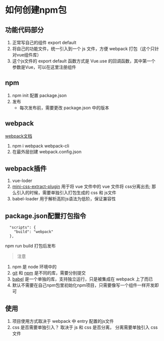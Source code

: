 # 如何创建npm包
## 功能代码部分
1. 正常写自己的组件 export default
2. 将自己的功能文件，统一引入到一个 js 文件，方便 webpack 打包（这个只针对vue组件库）
3. 这个js文件的 export default 函数方式是 Vue.use 的回调函数，其中第一个参数是Vue，可以在这里注册组件

## npm
1. npm init 配置 package.json
2. 发布
    - 每次发布前，需要更改 package.json 中的版本

## webpack
[webpack文档](https://webpack.js.org/concepts/)
1. npm i webpack webpack-cli
2. 在最外层创建 webpack.config.json


## webpack插件
1. vue-loder 
2. [mini-css-extract-plugin](https://vue-loader-v14.vuejs.org/zh-cn/configurations/extract-css.html) 用于将 vue 文件中的 vue 文件将 css分离出去; 那么引入的时候，需要单独引入打包生成的 css 和 js文件
3. babel-loader 用于解析高阶js语法为低阶，保证兼容性

## package.json配置打包指令
```
  "scripts": {
    "build": "webpack"
  },
```
npm run build 打包后发布

>注意
1. npm 是 node 环境中的
2. [git](https://github.com) 和 [npm](https://www.npmjs.com/) 是不同的库，需要分别提交
3. [babel](babeljs.cn/docs/) 是一个单独的库，支持独立运行，只是被集成在 webpack 上了而已
4. 默认不需要在自己npm包里初始化npm项目，只需要像写一个组件一样开发即可


## 使用
1. 项目使用方式取决于 webpack 中 entry 配置的js文件
2. css 是否需要单独引入？ 取决于 js 和 css 是否分离， 分离需要单独引入 css 文件